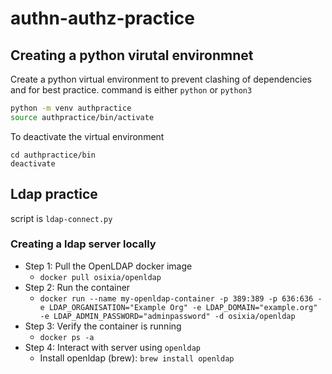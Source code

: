 # authn-authz-practice

## Creating a python virutal environmnet

Create a python virtual environment to prevent clashing of dependencies and for
best practice. command is either `python` or `python3`

```bash
python -m venv authpractice
source authpractice/bin/activate
```

To deactivate the virtual environment
```
cd authpractice/bin
deactivate
```


## Ldap practice

script is `ldap-connect.py`

### Creating a ldap server locally

- Step 1: Pull the OpenLDAP docker image
  - `docker pull osixia/openldap`
- Step 2: Run the container
  - `docker run --name my-openldap-container -p 389:389 -p 636:636 -e LDAP_ORGANISATION="Example Org" -e LDAP_DOMAIN="example.org" -e LDAP_ADMIN_PASSWORD="adminpassword" -d osixia/openldap`
- Step 3: Verify the container is running
  - `docker ps -a`
- Step 4: Interact with server using `openldap`
  - Install openldap (brew): `brew install openldap`
